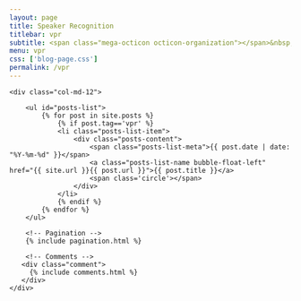 ```yaml
---
layout: page
title: Speaker Recognition
titlebar: vpr
subtitle: <span class="mega-octicon octicon-organization"></span>&nbsp;&nbsp; Speaker Verification, Identification 。。。
menu: vpr
css: ['blog-page.css']
permalink: /vpr
---
```


<div class="row">

    <div class="col-md-12">
    
        <ul id="posts-list">
            {% for post in site.posts %}
                {% if post.tag=='vpr' %}
                <li class="posts-list-item">
                    <div class="posts-content">
                        <span class="posts-list-meta">{{ post.date | date: "%Y-%m-%d" }}</span>
                        <a class="posts-list-name bubble-float-left" href="{{ site.url }}{{ post.url }}">{{ post.title }}</a>
                        <span class='circle'></span>
                    </div>
                </li>
                {% endif %}
            {% endfor %}
        </ul> 
    
        <!-- Pagination -->
        {% include pagination.html %}
    
        <!-- Comments -->
       <div class="comment">
         {% include comments.html %}
       </div>
    </div>

</div>
<script>
    $(document).ready(function(){

        // Enable bootstrap tooltip
        $("body").tooltip({ selector: '[data-toggle=tooltip]' });
    
    });
</script>